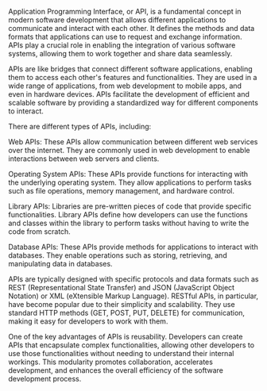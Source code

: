 Application Programming Interface, or API, is a fundamental concept in modern software development that allows different applications to communicate and interact with each other. It defines the methods and data formats that applications can use to request and exchange information. APIs play a crucial role in enabling the integration of various software systems, allowing them to work together and share data seamlessly.

APIs are like bridges that connect different software applications, enabling them to access each other's features and functionalities. They are used in a wide range of applications, from web development to mobile apps, and even in hardware devices. APIs facilitate the development of efficient and scalable software by providing a standardized way for different components to interact.

There are different types of APIs, including:

Web APIs: These APIs allow communication between different web services over the internet. They are commonly used in web development to enable interactions between web servers and clients.

Operating System APIs: These APIs provide functions for interacting with the underlying operating system. They allow applications to perform tasks such as file operations, memory management, and hardware control.

Library APIs: Libraries are pre-written pieces of code that provide specific functionalities. Library APIs define how developers can use the functions and classes within the library to perform tasks without having to write the code from scratch.

Database APIs: These APIs provide methods for applications to interact with databases. They enable operations such as storing, retrieving, and manipulating data in databases.

APIs are typically designed with specific protocols and data formats such as REST (Representational State Transfer) and JSON (JavaScript Object Notation) or XML (eXtensible Markup Language). RESTful APIs, in particular, have become popular due to their simplicity and scalability. They use standard HTTP methods (GET, POST, PUT, DELETE) for communication, making it easy for developers to work with them.

One of the key advantages of APIs is reusability. Developers can create APIs that encapsulate complex functionalities, allowing other developers to use those functionalities without needing to understand their internal workings. This modularity promotes collaboration, accelerates development, and enhances the overall efficiency of the software development process.